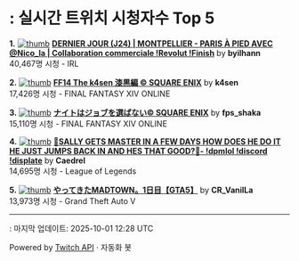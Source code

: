 # : 실시간 트위치 시청자수 Top 5

**1.** [![thumb](https://static-cdn.jtvnw.net/previews-ttv/live_user_byilhann-320x180.jpg)](https://twitch.tv/byilhann)
**[DERNIER JOUR (J24) | MONTPELLIER - PARIS À PIED AVEC @Nico_la | Collaboration commerciale !Revolut !Finish](https://twitch.tv/byilhann)** by **byilhann**<br>40,467명 시청  - IRL

**2.** [![thumb](https://static-cdn.jtvnw.net/previews-ttv/live_user_k4sen-320x180.jpg)](https://twitch.tv/k4sen)
**[FF14 The k4sen 漆黒編 © SQUARE ENIX](https://twitch.tv/k4sen)** by **k4sen**<br>17,426명 시청  - FINAL FANTASY XIV ONLINE

**3.** [![thumb](https://static-cdn.jtvnw.net/previews-ttv/live_user_fps_shaka-320x180.jpg)](https://twitch.tv/fps_shaka)
**[ナイトはジョブを選ばない© SQUARE ENIX](https://twitch.tv/fps_shaka)** by **fps_shaka**<br>15,110명 시청  - FINAL FANTASY XIV ONLINE

**4.** [![thumb](https://static-cdn.jtvnw.net/previews-ttv/live_user_caedrel-320x180.jpg)](https://twitch.tv/Caedrel)
**[🔴SALLY GETS MASTER IN A FEW DAYS HOW DOES HE DO IT HE JUST JUMPS BACK IN AND HES THAT GOOD?🔴-  !dpmlol !discord !displate](https://twitch.tv/Caedrel)** by **Caedrel**<br>14,695명 시청  - League of Legends

**5.** [![thumb](https://static-cdn.jtvnw.net/previews-ttv/live_user_cr_vanilla-320x180.jpg)](https://twitch.tv/CR_VanilLa)
**[やってきたMADTOWN。1日目【GTA5】](https://twitch.tv/CR_VanilLa)** by **CR_VanilLa**<br>13,973명 시청  - Grand Theft Auto V


---
: 마지막 업데이트: 2025-10-01 12:28 UTC

Powered by [Twitch API](https://dev.twitch.tv/docs/api/reference) · 자동화 봇